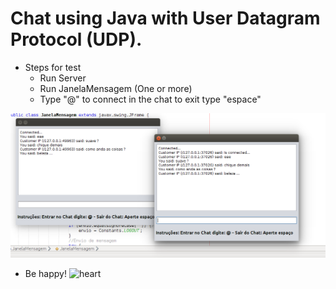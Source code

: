 # Chat using Java with User Datagram Protocol (UDP).
- Steps for test
  - Run Server
  - Run JanelaMensagem (One or more)
  - Type "@" to connect in the chat to exit type "espace"
 
![Screenshot](https://github.com/Paulimjr/chat-java-udp/blob/master/src/sd_udp/Sele%C3%A7%C3%A3o_021.png "Slash screen")
  
- Be happy! <img class="emoji" alt="heart" height="20" width="20" src="https://assets-cdn.github.com/images/icons/emoji/unicode/2764.png">
